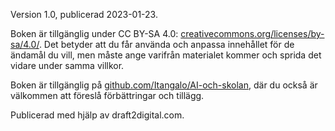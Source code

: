 Version 1.0, publicerad 2023-01-23.

Boken är tillgänglig under CC BY-SA 4.0: [creativecommons.org/licenses/by-sa/4.0/][1]. Det betyder att du får använda och anpassa innehållet för de ändamål du vill, men måste ange varifrån materialet kommer och sprida det vidare under samma villkor.

Boken är tillgänglig på [github.com/Itangalo/AI-och-skolan][2], där du också är välkommen att föreslå förbättringar och tillägg.

Publicerad med hjälp av draft2digital.com.

[1]:	https://creativecommons.org/licenses/by-sa/4.0/
[2]:	https://github.com/Itangalo/AI-och-skolan